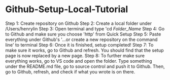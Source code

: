 # Github-Setup-Local-Tutorial

Step 1: Create repository on Github
Step 2: Create a local folder under /Users/henrylin
Step 3: Open terminal and type 'cd *Folder_Name*
Step 4: Go to Github and make sure you choose 'http' from Quick Setup
Step 5: Paste everything under Github's '...or create a new repository on the command line' to terminal
Step 6: Once it is finished, setup completed!
Step 7: To make sure it works, go to Github and refresh. You should find that the setup page is now replaced by a new page. 
Step 8: To further make sure everything works, go to VS code and open the folder. Type something under the README.md file, go to source control and push it to Github. Then, go to Github, refresh, and check if what you wrote is on there. 
